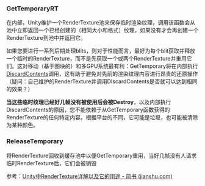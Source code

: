 ### GetTemporaryRT

在内部，Unity维护一个RenderTexture池来保存临时渲染纹理，调用该函数会从池中立即返回一个已经创建的（相同大小和格式）纹理，如果没有才会再创建一个RenderTexture到池中并返回它。

如果您要进行一系列后期处理blits，则对于性能而言，最好为每个blit获取并释放一个临时的RenderTexture，而不是先获取一个或两个RenderTexture并重用它们。这对移动（基于图块的）和多GPU系统最有利：GetTemporary将在内部执行[DiscardContents](https://docs.unity3d.com/ScriptReference/RenderTexture.DiscardContents.html)调用，这有助于避免对先前的渲染纹理内容进行昂贵的还原操作（疑问：自己维护的RenderTexture并调用DIscardContents是否就可以达到相同的效果？）

**当这些临时纹理已经好几帧没有被使用后会被Destroy**，以及内部执行DiscardContents的原因，您不能依赖于从GetTemporary函数获得的RenderTexture的任何特定内容。根据平台的不同，它可能是垃圾，也可能被清除为某种颜色。

### ReleaseTemporary

将RenderTexture回收到缓存池中以便GetTemporary重用，当好几帧没有人请求临时RenderTexture后，它们会被销毁



参考：[Unity中RenderTexture详解以及它的用途 - 简书 (jianshu.com)](https://www.jianshu.com/p/fa73c0f6762d)

